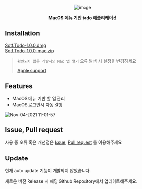 <div align="center">
  
![image](https://user-images.githubusercontent.com/49791336/140241545-57a7518c-fa14-4b33-a0aa-f3e4a2de3e8e.png)

  **MacOS 메뉴 기반 todo 애플리케이션**
  
</div>


## Installation

[Sotf.Todo-1.0.0.dmg](https://github.com/Choi-Jinwoo/soft-todo/releases/download/v1.0.0/Soft.Todo-1.0.0.dmg)  
[Sotf.Todo-1.0.0-mac.zip](https://github.com/Choi-Jinwoo/soft-todo/releases/download/v1.0.0/Soft.Todo-1.0.0-mac.zip)  

> `확인되지 않은 개발자의 Mac 앱 열기` 오류 발생 시 설정을 변경하세요
> 
> [Apple support](https://support.apple.com/ko-kr/guide/mac-help/mh40616/mac)

## Features
 
- MacOS 메뉴 기반 할 일 관리
- MacOS 로그인시 자동 실행

![Nov-04-2021 11-01-57](https://user-images.githubusercontent.com/49791336/140245021-35822c97-c4a7-440b-9033-8a187216afcc.gif)

## Issue, Pull request

사용 중 오류 혹은 개선점은 [Issue](https://github.com/Choi-Jinwoo/soft-todo/issues), [Pull request](https://github.com/Choi-Jinwoo/soft-todo/pulls) 를 이용해주세요

## Update

현재 auto update 기능이 개발되지 않았습니다.

새로운 버전 Release 시 해당 Github Repository에서 업데이트해주세요.
